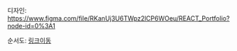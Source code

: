 디자인: https://www.figma.com/file/RKanUj3U6TWpz2lCP6WOeu/REACT_Portfolio?node-id=0%3A1

순서도: <a target="_blank" href="https://app.diagrams.net/#G1mZraprWxTFOZnsjsT5SlL9r8AMDOvDvp">링크이동</a>
